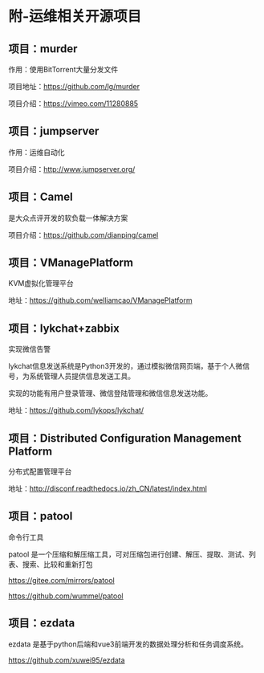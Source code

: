 # 附-运维相关开源项目


## 项目：murder

作用：使用BitTorrent大量分发文件

项目地址：https://github.com/lg/murder

项目介绍：https://vimeo.com/11280885

 

## 项目：jumpserver

作用：运维自动化

项目介绍：http://www.jumpserver.org/

 

## 项目：Camel 

是大众点评开发的软负载一体解决方案

项目介绍：https://github.com/dianping/camel



## 项目：VManagePlatform

KVM虚拟化管理平台

地址：https://github.com/welliamcao/VManagePlatform

 

## 项目：lykchat+zabbix

实现微信告警

lykchat信息发送系统是Python3开发的，通过模拟微信网页端，基于个人微信号，为系统管理人员提供信息发送工具。

实现的功能有用户登录管理、微信登陆管理和微信信息发送功能。

地址：https://github.com/lykops/lykchat/

 

 

## 项目：Distributed Configuration Management Platform

分布式配置管理平台

地址：http://disconf.readthedocs.io/zh_CN/latest/index.html



## 项目：patool

命令行工具

patool 是一个压缩和解压缩工具，可对压缩包进行创建、解压、提取、测试、列表、搜索、比较和重新打包

https://gitee.com/mirrors/patool

https://github.com/wummel/patool




## 项目：ezdata

ezdata 是基于python后端和vue3前端开发的数据处理分析和任务调度系统。

https://github.com/xuwei95/ezdata